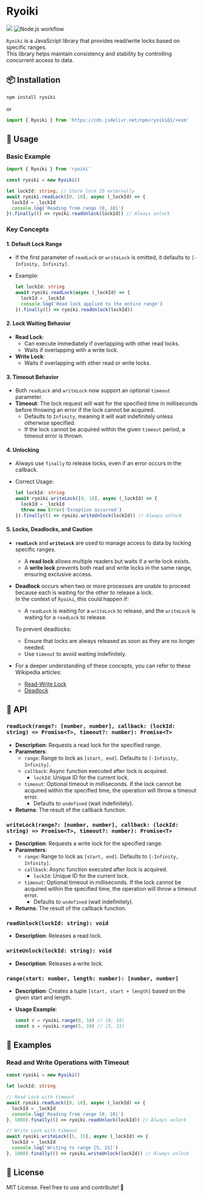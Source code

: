 # Ryoiki

[![](https://data.jsdelivr.com/v1/package/npm/ryoiki/badge)](https://www.jsdelivr.com/package/npm/ryoiki)
![Node.js workflow](https://github.com/izure1/ryoiki/actions/workflows/node.js.yml/badge.svg)

`Ryoiki` is a JavaScript library that provides read/write locks based on specific ranges.  
This library helps maintain consistency and stability by controlling concurrent access to data.

## 📦 Installation

```bash
npm install ryoiki
```

or

```typescript
import { Ryoiki } from 'https://cdn.jsdelivr.net/npm/ryoiki@1/+esm'
```

## 🚀 Usage

### Basic Example

```typescript
import { Ryoiki } from 'ryoiki'

const ryoiki = new Ryoiki()

let lockId: string; // Store lock ID externally
await ryoiki.readLock([0, 10], async (_lockId) => {
  lockId = _lockId
  console.log('Reading from range [0, 10]')
}).finally(() => ryoiki.readUnlock(lockId)) // Always unlock
```

### Key Concepts

#### 1. **Default Lock Range**

- If the first parameter of `readLock` or `writeLock` is omitted, it defaults to `[-Infinity, Infinity]`.

- Example:

  ```typescript
  let lockId: string
  await ryoiki.readLock(async (_lockId) => {
    lockId = _lockId
    console.log('Read lock applied to the entire range')
  }).finally(() => ryoiki.readUnlock(lockId))
  ```

#### 2. **Lock Waiting Behavior**

- **Read Lock**:
  - Can execute immediately if overlapping with other read locks.
  - Waits if overlapping with a write lock.
- **Write Lock**:
  - Waits if overlapping with other read or write locks.

#### 3. **Timeout Behavior**

- Both `readLock` and `writeLock` now support an optional `timeout` parameter.
- **Timeout**: The lock request will wait for the specified time in milliseconds before throwing an error if the lock cannot be acquired.
  - Defaults to `Infinity`, meaning it will wait indefinitely unless otherwise specified.
  - If the lock cannot be acquired within the given `timeout` period, a timeout error is thrown.

#### 4. **Unlocking**

- Always use `finally` to release locks, even if an error occurs in the callback.
- Correct Usage:

  ```typescript
  let lockId: string
  await ryoiki.writeLock([0, 10], async (_lockId) => {
    lockId = _lockId
    throw new Error('Exception occurred')
  }).finally(() => ryoiki.writeUnlock(lockId)) // Always unlock
  ```

#### 5. **Locks, Deadlocks, and Caution**

- **`readLock`** and **`writeLock`** are used to manage access to data by locking specific ranges.  
  - A **read lock** allows multiple readers but waits if a write lock exists.
  - A **write lock** prevents both read and write locks in the same range, ensuring exclusive access.

- **Deadlock** occurs when two or more processes are unable to proceed because each is waiting for the other to release a lock.  
  In the context of `Ryoiki`, this could happen if:
  - A `readLock` is waiting for a `writeLock` to release, and the `writeLock` is waiting for a `readLock` to release.
  
  To prevent deadlocks:
  - Ensure that locks are always released as soon as they are no longer needed.
  - Use `timeout` to avoid waiting indefinitely.

- For a deeper understanding of these concepts, you can refer to these Wikipedia articles:
  - [Read-Write Lock](https://en.wikipedia.org/wiki/Readers%E2%80%93writer_lock)
  - [Deadlock](https://en.wikipedia.org/wiki/Deadlock)

## 📖 API

### `readLock(range?: [number, number], callback: (lockId: string) => Promise<T>, timeout?: number): Promise<T>`

- **Description**: Requests a read lock for the specified range.
- **Parameters**:
  - `range`: Range to lock as `[start, end]`. Defaults to `[-Infinity, Infinity]`.
  - `callback`: Async function executed after lock is acquired.
    - `lockId`: Unique ID for the current lock.
  - `timeout`: Optional timeout in milliseconds. If the lock cannot be acquired within the specified time, the operation will throw a timeout error.
    - Defaults to `undefined` (wait indefinitely).
- **Returns**: The result of the callback function.

### `writeLock(range?: [number, number], callback: (lockId: string) => Promise<T>, timeout?: number): Promise<T>`

- **Description**: Requests a write lock for the specified range.
- **Parameters**:
  - `range`: Range to lock as `[start, end]`. Defaults to `[-Infinity, Infinity]`.
  - `callback`: Async function executed after lock is acquired.
    - `lockId`: Unique ID for the current lock.
  - `timeout`: Optional timeout in milliseconds. If the lock cannot be acquired within the specified time, the operation will throw a timeout error.
    - Defaults to `undefined` (wait indefinitely).
- **Returns**: The result of the callback function.

### `readUnlock(lockId: string): void`

- **Description**: Releases a read lock.

### `writeUnlock(lockId: string): void`

- **Description**: Releases a write lock.

### `range(start: number, length: number): [number, number]`

- **Description**: Creates a tuple `[start, start + length]` based on the given start and length.
- **Usage Example**:

  ```typescript
  const r = ryoiki.range(0, 10) // [0, 10]
  const s = ryoiki.range(5, 10) // [5, 15]
  ```

## 🌟 Examples

### Read and Write Operations with Timeout

```typescript
const ryoiki = new Ryoiki()

let lockId: string

// Read Lock with timeout
await ryoiki.readLock([0, 10], async (_lockId) => {
  lockId = _lockId
  console.log('Reading from range [0, 10]')
}, 1000).finally(() => ryoiki.readUnlock(lockId)) // Always unlock

// Write Lock with timeout
await ryoiki.writeLock([5, 15], async (_lockId) => {
  lockId = _lockId
  console.log('Writing to range [5, 15]')
}, 1000).finally(() => ryoiki.writeUnlock(lockId)) // Always unlock
```

## 📜 License

MIT License. Feel free to use and contribute! 🙌
